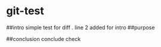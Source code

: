 # git-test

##intro
simple test for diff .
line 2 added for intro
##purpose

##conclusion
conclude check